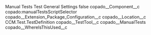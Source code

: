 <?xml version="1.0" encoding="UTF-8"?>
<CustomMetadata xmlns="http://soap.sforce.com/2006/04/metadata" xmlns:xsi="http://www.w3.org/2001/XMLSchema-instance" xmlns:xsd="http://www.w3.org/2001/XMLSchema">
    <label>Manual Tests Test General Settings</label>
    <protected>false</protected>
    <values>
        <field>copado__Component__c</field>
        <value xsi:type="xsd:string">copado:manualTestsScriptSelector</value>
    </values>
    <values>
        <field>copado__Extension_Package_Configuration__c</field>
        <value xsi:nil="true"/>
    </values>
    <values>
        <field>copado__Location__c</field>
        <value xsi:type="xsd:string">CCM.Test.TestDefinition</value>
    </values>
    <values>
        <field>copado__TestTool__c</field>
        <value xsi:type="xsd:string">copado__ManualTests</value>
    </values>
    <values>
        <field>copado__WhereIsThisUsed__c</field>
        <value xsi:nil="true"/>
    </values>
</CustomMetadata>
